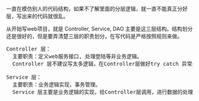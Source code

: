 一直在模仿别人的代码结构，如果不了解里面的分层逻辑，就一直不能真正分好层，写出来的代码就很乱。

从开始写web项目，就是 Controller, Service, DAO 主要是这三层结构。结构划分还是很好的，但是要弄清楚三层的职责划分，在写代码是严格按照规则来做。
<pre>
Controller 层：
  主要职责：定义web服务接口, 处理登陆等非业务逻辑。
  Controller 层不建议写太多逻辑，在Controller层做好try catch 异常处理，应分为业务异常和系统异常，业务异常应按照不同的错误返回不同的错误码和错误消息，系统异常，统一返回消息。catch 中打印异常log信息。

Service 层：
  主要职责：业务逻辑实现，事务管理。
  Service 层主要是业务逻辑的实现，给Controller层调用，进行数据的处理组装，调用DAO层。Transaction的管理建议写在这一层，对需要加Transaction的方法一定要被Controller层直接调用，因为主流框架Spring的事务管理是通过代理实现的，所以需要外部调用，内部调用会造成事务失效。
</pre>
